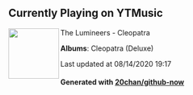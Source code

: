 ## Currently Playing on YTMusic

[<img align="left" width="100" src="https://lh3.googleusercontent.com/iTqFzzygYb5B01Jw3RqAXnlG2vk5XhAAohimjAh4WrYRyjWQhP7GJD2zW1TJQ2KWWSbZKNbNfPq4Twk">](https://music.youtube.com/channel/UCMcghb8JhNIYntWea9QKFGA)

The Lumineers - Cleopatra

**Albums**: Cleopatra (Deluxe)

Last updated at 08/14/2020 19:17

#### Generated with [20chan/github-now](https://github.com/20chan/github-now)


<!--
**20chan/20chan** is a ✨ _special_ ✨ repository because its `README.md` (this file) appears on your GitHub profile.

Here are some ideas to get you started:

- 🔭 I’m currently working on ...
- 🌱 I’m currently learning ...
- 👯 I’m looking to collaborate on ...
- 🤔 I’m looking for help with ...
- 💬 Ask me about ...
- 📫 How to reach me: ...
- 😄 Pronouns: ...
- ⚡ Fun fact: ...
-->
